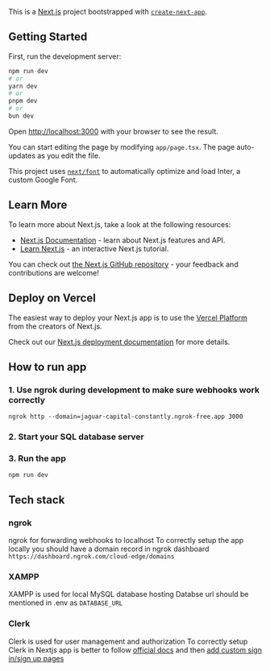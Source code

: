 This is a [Next.js](https://nextjs.org/) project bootstrapped with [`create-next-app`](https://github.com/vercel/next.js/tree/canary/packages/create-next-app).

## Getting Started

First, run the development server:

```bash
npm run dev
# or
yarn dev
# or
pnpm dev
# or
bun dev
```

Open [http://localhost:3000](http://localhost:3000) with your browser to see the result.

You can start editing the page by modifying `app/page.tsx`. The page auto-updates as you edit the file.

This project uses [`next/font`](https://nextjs.org/docs/basic-features/font-optimization) to automatically optimize and load Inter, a custom Google Font.

## Learn More

To learn more about Next.js, take a look at the following resources:

- [Next.js Documentation](https://nextjs.org/docs) - learn about Next.js features and API.
- [Learn Next.js](https://nextjs.org/learn) - an interactive Next.js tutorial.

You can check out [the Next.js GitHub repository](https://github.com/vercel/next.js/) - your feedback and contributions are welcome!

## Deploy on Vercel

The easiest way to deploy your Next.js app is to use the [Vercel Platform](https://vercel.com/new?utm_medium=default-template&filter=next.js&utm_source=create-next-app&utm_campaign=create-next-app-readme) from the creators of Next.js.

Check out our [Next.js deployment documentation](https://nextjs.org/docs/deployment) for more details.


## How to run app

### 1. Use ngrok during development to make sure webhooks work correctly
```ngrok http --domain=jaguar-capital-constantly.ngrok-free.app 3000```

### 2. Start your SQL database server

### 3. Run the app
```npm run dev```

## Tech stack

### ngrok
ngrok for forwarding webhooks to localhost
To correctly setup the app locally you should have a domain record in ngrok dashboard
```https://dashboard.ngrok.com/cloud-edge/domains```

### XAMPP
XAMPP is used for local MySQL database hosting
Databse url should be mentioned in .env as ```DATABASE_URL```

### Clerk
Clerk is used for user management and authorization
To correctly setup Clerk in Nextjs app is better to follow
[official docs](https://clerk.com/docs/quickstarts/nextjs)
and then [add custom sign in/sign up pages](https://clerk.com/docs/references/nextjs/custom-signup-signin-pages)